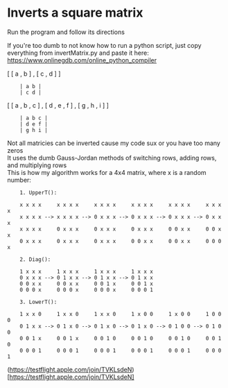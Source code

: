 # Inverts a square matrix

Run the program and follow its directions<br/>

If you're too dumb to not know how to run a python script, just copy everything from invertMatrix.py and paste it here: https://www.onlinegdb.com/online_python_compiler

[ [ a , b ] , [ c , d ] ]

        | a b |
        | c d |

[ [ a , b , c ] , [ d , e , f ] , [ g , h , i ] ]

        | a b c |
        | d e f |
        | g h i |


Not all matricies can be inverted cause my code sux or you have too many zeros<br/>
It uses the dumb Gauss-Jordan methods of switching rows, adding rows, and multiplying rows<br/>
This is how my algorithm works for a 4x4 matrix, where x is a random number:

        
        1. UpperT():
        
        x x x x     x x x x     x x x x     x x x x     x x x x     x x x x
        x x x x --> x x x x --> 0 x x x --> 0 x x x --> 0 x x x --> 0 x x x
        x x x x     0 x x x     0 x x x     0 x x x     0 0 x x     0 0 x x 
        0 x x x     0 x x x     0 x x x     0 0 x x     0 0 x x     0 0 0 x
        
        2. Diag():
        
        1 x x x     1 x x x     1 x x x     1 x x x 
        0 x x x --> 0 1 x x --> 0 1 x x --> 0 1 x x
        0 0 x x     0 0 x x     0 0 1 x     0 0 1 x
        0 0 0 x     0 0 0 x     0 0 0 x     0 0 0 1
        
        3. LowerT():
        
        1 x x 0     1 x x 0     1 x x 0     1 x 0 0     1 x 0 0     1 0 0 0
        0 1 x x --> 0 1 x 0 --> 0 1 x 0 --> 0 1 x 0 --> 0 1 0 0 --> 0 1 0 0
        0 0 1 x     0 0 1 x     0 0 1 0     0 0 1 0     0 0 1 0     0 0 1 0 
        0 0 0 1     0 0 0 1     0 0 0 1     0 0 0 1     0 0 0 1     0 0 0 1
        
        
(https://testflight.apple.com/join/TVKLsdeN)[https://testflight.apple.com/join/TVKLsdeN]
